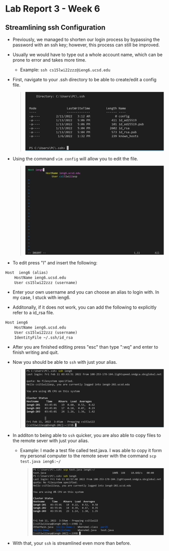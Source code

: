 Lab Report 3 - Week 6
=====================

Streamlining ssh Configuration
-----------------
- Previously, we managed to shorten our login process by bypassing the password with an ssh key; however, this process can still be improved.

- Usually we would have to type out a whole account name, which can be prone to error and takes more time.
    - Example: `ssh cs15lwi22zzz@ieng6.ucsd.edu`

- First, navigate to your .ssh directory to be able to create/edit a config file.
    > ![Image](lab3/sshlocation.PNG)

- Using the command `vim config` will allow you to edit the file.

    > ![Image](lab3/vimedit.PNG)

- To edit press "I" and insert the following:
```
Host  ieng6 (alias)
    HostName ieng6.ucsd.edu
    User cs15lwi22zzz (username)
```
- Enter your own username and you can choose an alias to login with. In my case, I stuck with ieng6.

- Additonally, if it does not work, you can add the following to explicitly refer to a id_rsa file.

```
Host ieng6
    HostName ieng6.ucsd.edu
    User cs15lwi22zzz (username)
    IdentityFile ~/.ssh/id_rsa
```

- After you are finished editing press "esc" than type ":wq" and enter to finish writing and quit.
- Now you should be able to `ssh` with just your alias.
    > ![Image](lab3/sshlogin.PNG)

- In additon to being able to `ssh` quicker, you are also able to copy files to the remote sever with just your alias.
    - Example: I made a test file called test.java. I was able to copy it form my personal computer to the remote sever with the command `scp test.java ieng6:~/`

        > ![Image](lab3/scpcommand.PNG)
- With that, your `ssh` is streamlined even more than before.